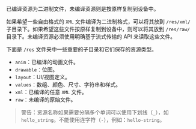 已编译资源为二进制文件，未编译资源则是按原样复制到设备中。

如果希望一些自由格式的 `XML` 文件编译为二进制格式，可以将其放到 `/res/xml/` 子目录下。如果希望这些文件按原样复制到设备中，则可以将其放到 `/res/raw/` 目录下。未编译资源必须使用明确基于流式传输的 API 来读取这些文件。

下面是 `/res` 文件夹中一些重要的子目录和它们保存的资源类型。

+ `anim`：已编译的动画文件。
+ `drawable`：位图。
+ `layout`：UI/视图定义。
+ `values`：数组、颜色、尺寸、字符串和样式。
+ `xml`：已编译的任意 `XML` 文件。
+ `raw`：未编译的原始文件。

> 警告：资源名称如果需要分隔多个单词可以使用下划线（`_`），如 `hello_string`。不能使用连字符（`-`），例如：`hello-string`。